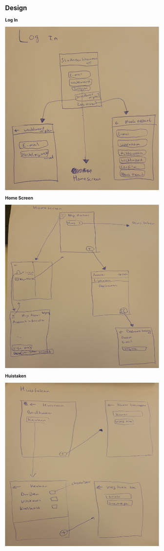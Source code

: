 ## Design

**Log In**

<img src="https://github.com/Jimbo994/ProgrammeerProject/blob/master/docs/Design%20Login%201.jpg" height="534" width="1000"/>

**Home Screen**

<img src="https://github.com/Jimbo994/ProgrammeerProject/blob/master/docs/Design%20Homescreen%201.jpg" height="534" width="1000"/>

**Huistaken**

<img src="https://github.com/Jimbo994/ProgrammeerProject/blob/master/docs/Design%20Huistaken.jpg" height="534" width="1000"/>

